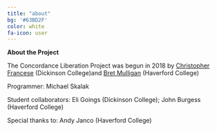 ```yaml
---
title: "about"
bg: '#63BD2F'
color: white
fa-icon: user
---
```


<div class="center">
<b class="rock-salt">About the Project</b>
</div>

The Concordance Liberation Project was begun in 2018 by [Christopher Francese](https://www.dickinson.edu/site/custom_scripts/dc_faculty_profile_index.php?fac=francese) (Dickinson College)and [Bret Mulligan](https://www.haverford.edu/users/bmulliga) (Haverford College)

Programmer: Michael Skalak

Student collaborators: Eli Goings (Dickinson College); John Burgess (Haverford College)

Special thanks to: Andy Janco (Haverford College)
